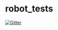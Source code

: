 # robot_tests

[![Gitter](https://badges.gitter.im/Join%20Chat.svg)](https://gitter.im/openprocurement/robot_tests?utm_source=badge&utm_medium=badge&utm_campaign=pr-badge&utm_content=badge)